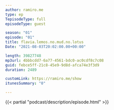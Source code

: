 ```yaml
---
author: ramiro.me
type: ep
TepisodeType: full
episodeType: guest

season: "01"
episode: "01"
title: flavia.lemos.no.mud.no.lotus
Date: "2021-08-03T20:02:00.00+00:00"

length: 39827748
mp3url: 4bbbcdd7-6a77-4561-bdc0-ac0cdf8c7c08
guid: febce5ff-21c8-45e9-9d8d-afca74e3f3d9
duration: 2489

customLink: https://ramiro.me/show
itunesSummary: "0"

---
```

{{< partial "podcast/description/episode.html" >}}
